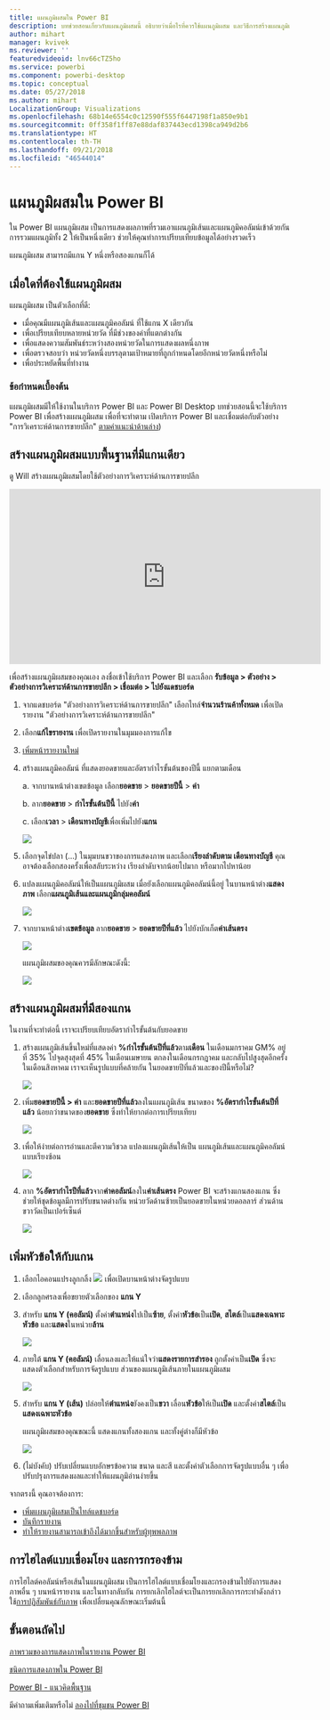 ```yaml
---
title: แผนภูมิผสมใน Power BI
description: บทช่วยสอนเกี่ยวกับแผนภูมิผสมนี้ อธิบายว่าเมื่อไรที่ควรใช้แผนภูมิผสม และวิธีการสร้างแผนภูมิเหล่านั้นในบริการ Power BI และเดสก์ท็อป
author: mihart
manager: kvivek
ms.reviewer: ''
featuredvideoid: lnv66cTZ5ho
ms.service: powerbi
ms.component: powerbi-desktop
ms.topic: conceptual
ms.date: 05/27/2018
ms.author: mihart
LocalizationGroup: Visualizations
ms.openlocfilehash: 68b14e6554c0c12590f555f6447198f1a850e9b1
ms.sourcegitcommit: 0ff358f1ff87e88daf837443ecd1398ca949d2b6
ms.translationtype: HT
ms.contentlocale: th-TH
ms.lasthandoff: 09/21/2018
ms.locfileid: "46544014"
---
```

# <a name="combo-chart-in-power-bi"></a>แผนภูมิผสมใน Power BI
ใน Power BI แผนภูมิผสม เป็นการแสดงผลภาพที่รวมเอาแผนภูมิเส้นและแผนภูมิคอลัมน์เข้าด้วยกัน การรวมแผนภูมิทั้ง 2 ให้เป็นหนึ่งเดียว ช่วยให้คุณทำการเปรียบเทียบข้อมูลได้อย่างรวดเร็ว

แผนภูมิผสม สามารถมีแกน Y หนึ่งหรือสองแกนก็ได้

## <a name="when-to-use-a-combo-chart"></a>เมื่อใดที่ต้องใช้แผนภูมิผสม
แผนภูมิผสม เป็นตัวเลือกที่ดี:

* เมื่อคุณมีแผนภูมิเส้นและแผนภูมิคอลัมน์ ที่ใช้แกน X เดียวกัน
* เพื่อเปรียบเทียบหลายหน่วยวัด ที่มีช่วงของค่าที่แตกต่างกัน
* เพื่อแสดงความสัมพันธ์ระหว่างสองหน่วยวัดในการแสดงผลหนึ่งภาพ
* เพื่อตรวจสอบว่า หน่วยวัดหนึ่งบรรลุตามเป้าหมายที่ถูกกำหนดโดยอีกหน่วยวัดหนึ่งหรือไม่
* เพื่อประหยัดพื้นที่ทำงาน

### <a name="prerequisites"></a>ข้อกำหนดเบื้องต้น
แผนภูมิผสมมีให้ใช้งานในบริการ Power BI และ Power BI Desktop บทช่วยสอนนี้จะใช้บริการ Power BI เพื่อสร้างแผนภูมิผสม เพื่อที่จะทำตาม เปิดบริการ Power BI และเชื่อมต่อกับตัวอย่าง "การวิเคราะห์ด้านการขายปลีก" [ตามคำแนะนำด้านล่าง](#create))


## <a name="create-a-basic-single-axis-combo-chart"></a>สร้างแผนภูมิผสมแบบพื้นฐานที่มีแกนเดียว
ดู Will สร้างแผนภูมิผสมโดยใช้ตัวอย่างการวิเคราะห์ด้านการขายปลีก

<iframe width="560" height="315" src="https://www.youtube.com/embed/lnv66cTZ5ho?list=PL1N57mwBHtN0JFoKSR0n-tBkUJHeMP2cP" frameborder="0" allowfullscreen></iframe>  

<a name="create"></a> เพื่อสร้างแผนภูมิผสมของคุณเอง ลงชื่อเข้าใช้บริการ Power BI และเลือก **รับข้อมูล \> ตัวอย่าง \> ตัวอย่างการวิเคราะห์ด้านการขายปลีก > เชื่อมต่อ > ไปยังแดชบอร์ด**

1. จากแดชบอร์ด "ตัวอย่างการวิเคราะห์ด้านการขายปลีก" เลือกไทล์**จำนวนร้านค้าทั้งหมด** เพื่อเปิดรายงาน "ตัวอย่างการวิเคราะห์ด้านการขายปลีก"
2. เลือก**แก้ไขรายงาน** เพื่อเปิดรายงานในมุมมองการแก้ไข
3. [เพิ่มหน้ารายงานใหม่](../power-bi-report-add-page.md)
4. สร้างแผนภูมิคอลัมน์ ที่แสดงยอดขายและอัตรากำไรขั้นต้นของปีนี้ แยกตามเดือน

    a.  จากบานหน้าต่างเขตข้อมูล เลือก**ยอดขาย** \> **ยอดขายปีนี้** > **ค่า**

    b.  ลาก**ยอดขาย** \> **กำไรขั้นต้นปีนี้** ไปยัง**ค่า**

    c.  เลือก**เวลา** \> **เดือนทางบัญชี**เพื่อเพิ่มไปยัง**แกน**

    ![](media/power-bi-visualization-combo-chart/combotutorial1new.png)
5. เลือกจุดไข่ปลา (...) ในมุมบนขวาของการแสดงภาพ และเลือก**เรียงลำดับตาม เดือนทางบัญชี** คุณอาจต้องเลือกสองครั้งเพื่อสลับระหว่าง เรียงลำดับจากน้อยไปมาก หรือมากไปหาน้อย

6. แปลงแผนภูมิคอลัมน์ให้เป็นแผนภูมิผสม เมื่อยังเลือกแผนภูมิคอลัมน์นี้อยู่ ในบานหน้าต่าง**แสดงภาพ** เลือก**แผนภูมิเส้นและแผนภูมิกลุ่มคอลัมน์**

    ![](media/power-bi-visualization-combo-chart/converttocombo_new2.png)
7. จากบานหน้าต่าง**เขตข้อมูล** ลาก**ยอดขาย** \> **ยอดขายปีที่แล้ว** ไปยังบักเก็ต**ค่าเส้นตรง**

   ![](media/power-bi-visualization-combo-chart/linevaluebucket.png)

   แผนภูมิผสมของคุณควรมีลักษณะดังนี้:

   ![](media/power-bi-visualization-combo-chart/combochartdone-new.png)

## <a name="create-a-combo-chart-with-two-axes"></a>สร้างแผนภูมิผสมที่มีสองแกน
ในงานที่จะทำต่อนี้ เราจะเปรียบเทียบอัตรากำไรขั้นต้นกับยอดขาย

1. สร้างแผนภูมิเส้นขึ้นใหม่ที่แสดงค่า **%กำไรขั้นต้นปีที่แล้ว**ตาม**เดือน**  ในเดือนมกราคม GM% อยู่ที่ 35% ไปจุดสุงสุดที่ 45% ในเดือนเมษายน ตกลงในเดือนกรกฎาคม และกลับไปสูงสุดอีกครั้งในเดือนสิงหาคม เราจะเห็นรูปแบบที่คล้ายกัน ในยอดขายปีที่แล้วและของปีนี้หรือไม่?

   ![](media/power-bi-visualization-combo-chart/combo1_new.png)
2. เพิ่ม**ยอดขายปีนี้ > ค่า** และ**ยอดขายปีที่แล้ว**ลงในแผนภูมิเส้น ขนาดของ **%อัตรากำไรขั้นต้นปีที่แล้ว** น้อยกว่าขนาดของ**ยอดขาย** ซึ่งทำให้ยากต่อการเปรียบเทียบ      

   ![](media/power-bi-visualization-combo-chart/flatline_new.png)
3. เพื่อให้ง่ายต่อการอ่านและตีความวิชวล แปลงแผนภูมิเส้นให้เป็น แผนภูมิเส้นและแผนภูมิคอลัมน์แบบเรียงซ้อน

   ![](media/power-bi-visualization-combo-chart/converttocombo_new.png)
4. ลาก **%อัตรากำไรปีที่แล้ว**จาก**ค่าคอลัมน์**ลงใน**ค่าเส้นตรง** Power BI จะสร้างแกนสองแกน ซึ่งช่วยให้ชุดข้อมูลมีการปรับขนาดต่างกัน หน่วยวัดด้านซ้ายเป็นยอดขายในหน่วยดอลลาร์ ส่วนด้านขวาวัดเป็นเปอร์เซ็นต์

   ![](media/power-bi-visualization-combo-chart/power-bi-combochart.png)    

## <a name="add-titles-to-the-axes"></a>เพิ่มหัวข้อให้กับแกน
1. เลือกไอคอนแปรงลูกกลิ้ง ![](media/power-bi-visualization-combo-chart/power-bi-paintroller.png) เพื่อเปิดบานหน้าต่างจัดรูปแบบ
2. เลือกลูกศรลงเพื่อขยายตัวเลือกของ **แกน Y**
3. สำหรับ **แกน Y (คอลัมน์)** ตั้งค่า**ตำแหน่ง**ไปเป็น**ซ้าย**, ตั้งค่า**หัวข้อ**เป็น**เปิด**, **สไตล์**เป็น**แสดงเฉพาะหัวข้อ** และ**แสดง**ในหน่วย**ล้าน**

   ![](media/power-bi-visualization-combo-chart/power-bi-y-axis-column.png)
4. ภายใต้ **แกน Y (คอลัมน์)** เลื่อนลงและให้แน่ใจว่า**แสดงรายการสำรอง** ถูกตั้งค่าเป็น**เปิด** ซึ่งจะแสดงตัวเลือกสำหรับการจัดรูปแบบ ส่วนของแผนภูมิเส้นภายในแผนภูมิผสม

   ![](media/power-bi-visualization-combo-chart/power-bi-show-secondary.png)
5. สำหรับ **แกน Y (เส้น)** ปล่อยให้**ตำแหน่ง**ยังคงเป็น**ขวา** เลื่อน**หัวข้อ**ให้เป็น**เปิด** และตั้งค่า**สไตล์**เป็น**แสดงเฉพาะหัวข้อ**

   แผนภูมิผสมของคุณขณะนี้ แสดงแกนทั้งสองแกน และทั้งคู่ต่างก็มีหัวข้อ

   ![](media/power-bi-visualization-combo-chart/power-bi-titles-on.png)

6. (ไม่บังคับ) ปรับเปลี่ยนแบบอักษรข้อความ ขนาด และสี และตั้งค่าตัวเลือกการจัดรูปแบบอื่น ๆ เพื่อปรับปรุงการแสดงผลและทำให้แผนภูมิอ่านง่ายขึ้น

จากตรงนี้ คุณอาจต้องการ:

* [เพิ่มแผนภูมิผสมเป็นไทล์แดชบอร์ด](../consumer/end-user-tiles.md)
* [บันทึกรายงาน](../service-report-save.md)
* [ทำให้รายงานสามารถเข้าถึงได้มากขึ้นสำหรับผู้ทุพพลภาพ](../desktop-accessibility.md)

## <a name="cross-highlighting-and-cross-filtering"></a>การไฮไลต์แบบเชื่อมโยง และการกรองข้าม

การไฮไลต์คอลัมน์หรือเส้นในแผนภูมิผสม เป็นการไฮไลต์แบบเชื่อมโยงและกรองข้ามไปยังการแสดงภาพอื่น ๆ บนหน้ารายงาน และในทางกลับกัน การยกเลิกไฮไลต์จะเป็นการยกเลิกการกระทำดังกล่าว ใช้[การปฏิสัมพันธ์กับภาพ](../consumer/end-user-interactions.md) เพื่อเปลี่ยนคุณลักษณะเริ่มต้นนี้

## <a name="next-steps"></a>ขั้นตอนถัดไป

[ภาพรวมของการแสดงภาพในรายงาน Power BI](power-bi-report-visualizations.md)

[ชนิดการแสดงภาพใน Power BI](power-bi-visualization-types-for-reports-and-q-and-a.md)

[Power BI - แนวคิดพื้นฐาน](../consumer/end-user-basic-concepts.md)

มีคำถามเพิ่มเติมหรือไม่ [ลองไปที่ชุมชน Power BI](http://community.powerbi.com/)
